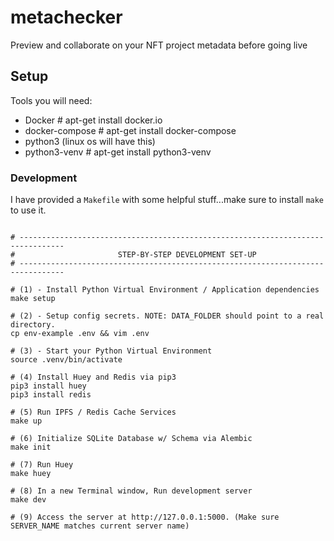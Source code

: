 # metachecker
Preview and collaborate on your NFT project metadata before going live

## Setup

Tools you will need:
* Docker  # apt-get install docker.io
* docker-compose  # apt-get install docker-compose
* python3 (linux os will have this)
* python3-venv  # apt-get install python3-venv

### Development

I have provided a `Makefile` with some helpful stuff...make sure to install `make` to use it.

```

# --------------------------------------------------------------------------------
#                       STEP-BY-STEP DEVELOPMENT SET-UP
# --------------------------------------------------------------------------------

# (1) - Install Python Virtual Environment / Application dependencies
make setup

# (2) - Setup config secrets. NOTE: DATA_FOLDER should point to a real directory.
cp env-example .env && vim .env

# (3) - Start your Python Virtual Environment
source .venv/bin/activate

# (4) Install Huey and Redis via pip3
pip3 install huey
pip3 install redis

# (5) Run IPFS / Redis Cache Services
make up

# (6) Initialize SQLite Database w/ Schema via Alembic
make init

# (7) Run Huey
make huey

# (8) In a new Terminal window, Run development server
make dev

# (9) Access the server at http://127.0.0.1:5000. (Make sure SERVER_NAME matches current server name)
```
